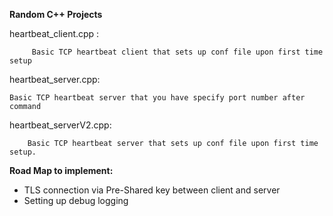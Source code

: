**Random C++ Projects**

heartbeat_client.cpp	:
		
		 Basic TCP heartbeat client that sets up conf file upon first time setup
heartbeat_server.cpp:

	Basic TCP heartbeat server that you have specify port number after command	
heartbeat_serverV2.cpp:

		Basic TCP heartbeat server that sets up conf file upon first time setup.

**Road Map to implement:**

 - TLS connection via Pre-Shared key between client and server
  - Setting up debug logging
